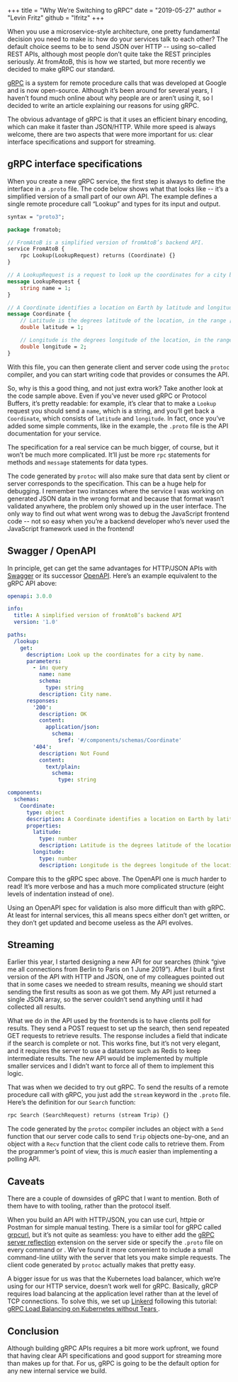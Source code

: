 +++
title = "Why We’re Switching to gRPC"
date = "2019-05-27"
author = "Levin Fritz"
github = "lfritz"
+++

When you use a microservice-style architecture, one pretty fundamental decision you need to make is:
how do your services talk to each other? The default choice seems to be to send JSON over HTTP --
using so-called REST APIs, although most people don’t quite take the REST principles seriously. At
fromAtoB, this is how we started, but more recently we decided to make gRPC our standard.

[gRPC](https://grpc.io/) is a system for remote procedure calls that was developed at Google and is
now open-source. Although it’s been around for several years, I haven’t found much online about why
people are or aren’t using it, so I decided to write an article explaining our reasons for using
gRPC.

The obvious advantage of gRPC is that it uses an efficient binary encoding, which can make it
faster than JSON/HTTP. While more speed is always welcome, there are two aspects that were more
important for us: clear interface specifications and support for streaming.


## gRPC interface specifications

When you create a new gRPC service, the first step is always to define the interface in a `.proto`
file. The code below shows what that looks like -- it’s a simplified version of a small part of our
own API. The example defines a single remote procedure call “Lookup” and types for its input and
output.

```proto
syntax = "proto3";

package fromatob;

// FromAtoB is a simplified version of fromAtoB’s backend API.
service FromAtoB {
	rpc Lookup(LookupRequest) returns (Coordinate) {}
}

// A LookupRequest is a request to look up the coordinates for a city by name.
message LookupRequest {
	string name = 1;
}

// A Coordinate identifies a location on Earth by latitude and longitude.
message Coordinate {
	// Latitude is the degrees latitude of the location, in the range [-90, 90].
	double latitude = 1;

	// Longitude is the degrees longitude of the location, in the range [-180, 180].
	double longitude = 2;
}
```

With this file, you can then generate client and server code using the `protoc` compiler, and you
can start writing code that provides or consumes the API.

So, why is this a good thing, and not just extra work? Take another look at the code sample above.
Even if you’ve never used gRPC or Protocol Buffers, it’s pretty readable: for example, it’s clear
that to make a `Lookup` request you should send a `name`, which is a string, and you’ll get back a
`Coordinate`, which consists of `latitude` and `longitude`. In fact, once you’ve added some simple
comments, like in the example, the `.proto` file is the API documentation for your service.

The specification for a real service can be much bigger, of course, but it won’t be much more
complicated. It’ll just be more `rpc` statements for methods and `message` statements for data
types.

The code generated by `protoc` will also make sure that data sent by client or server corresponds to
the specification. This can be a huge help for debugging. I remember two instances where the service
I was working on generated JSON data in the wrong format and because that format wasn’t validated
anywhere, the problem only showed up in the user interface. The only way to find out what went wrong
was to debug the JavaScript frontend code -- not so easy when you’re a backend developer who’s never
used the JavaScript framework used in the frontend!


## Swagger / OpenAPI

In principle, get can get the same advantages for HTTP/JSON APIs with [Swagger](https://swagger.io/)
or its successor [OpenAPI](https://www.openapis.org/). Here’s an example equivalent to the gRPC API
above:

```yaml
openapi: 3.0.0

info:
  title: A simplified version of fromAtoB’s backend API
  version: '1.0'

paths:
  /lookup:
    get:
      description: Look up the coordinates for a city by name.
      parameters:
        - in: query
          name: name
          schema:
            type: string
          description: City name.
      responses:
        '200':
          description: OK
          content:
            application/json:
              schema:
                $ref: '#/components/schemas/Coordinate'
        '404':
          description: Not Found
          content:
            text/plain:
              schema:
                type: string

components:
  schemas:
    Coordinate:
      type: object
      description: A Coordinate identifies a location on Earth by latitude and longitude.
      properties:
        latitude:
          type: number
          description: Latitude is the degrees latitude of the location, in the range [-90, 90].
        longitude:
          type: number
          description: Longitude is the degrees longitude of the location, in the range [-180, 180].
```

Compare this to the gRPC spec above. The OpenAPI one is *much* harder to read! It’s more verbose and
has a much more complicated structure (eight levels of indentation instead of one).

Using an OpenAPI spec for validation is also more difficult than with gRPC. At least for internal
services, this all means specs either don’t get written, or they don’t get updated and become
useless as the API evolves.


## Streaming

Earlier this year, I started designing a new API for our searches (think “give me all connections
from Berlin to Paris on 1 June 2019”). After I built a first version of the API with HTTP and JSON,
one of my colleagues pointed out that in some cases we needed to stream results, meaning we should
start sending the first results as soon as we got them. My API just returned a single JSON array, so
the server couldn’t send anything until it had collected all results.

What we do in the API used by the frontends is to have clients poll for results. They send a POST
request to set up the search, then send repeated GET requests to retrieve results. The response
includes a field that indicate if the search is complete or not. This works fine, but it’s
not very elegant, and it requires the server to use a datastore such as Redis to keep
intermediate results. The new API would be implemented by multiple smaller services and I didn’t
want to force all of them to implement this logic.

That was when we decided to try out gRPC. To send the results of a remote procedure call with gRPC,
you just add the `stream` keyword in the `.proto` file. Here’s the definition for our `Search`
function:

```proto
rpc Search (SearchRequest) returns (stream Trip) {}
```

The code generated by the `protoc` compiler includes an object with a `Send` function that our
server code calls to send `Trip` objects one-by-one, and an object with a `Recv` function that the
client code calls to retrieve them. From the programmer’s point of view, this is *much* easier than
implementing a polling API.


## Caveats

There are a couple of downsides of gRPC that I want to mention. Both of them have to with tooling,
rather than the protocol itself.

When you build an API with HTTP/JSON, you can use curl, httpie or Postman for simple manual testing.
There is a similar tool for gRPC called [grpcurl](https://github.com/fullstorydev/grpcurl), but it’s
not quite as seamless: you have to either add the
[gRPC server reflection](https://github.com/grpc/grpc/blob/master/doc/server-reflection.md)
extension on the server side or specify the `.proto` file on every command or . We’ve found it
more convenient to include a small command-line utility with the server that lets you make simple
requests. The client code generated by `protoc` actually makes that pretty easy.

A bigger issue for us was that the Kubernetes load balancer, which we’re using for our HTTP service,
doesn’t work well for gRPC. Basically, gRCP requires load balancing at the application level rather
than at the level of TCP connections. To solve this, we set up [Linkerd](https://linkerd.io/)
following this tutorial: [gRPC Load Balancing on Kubernetes without Tears
](https://kubernetes.io/blog/2018/11/07/grpc-load-balancing-on-kubernetes-without-tears/).


## Conclusion

Although building gRPC APIs requires a bit more work upfront, we found that having clear API
specifications and good support for streaming more than makes up for that. For us, gRPC is going to
be the default option for any new internal service we build.
